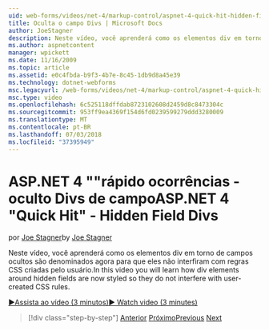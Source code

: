```yaml
---
uid: web-forms/videos/net-4/markup-control/aspnet-4-quick-hit-hidden-field-divs
title: Oculta o campo Divs | Microsoft Docs
author: JoeStagner
description: Neste vídeo, você aprenderá como os elementos div em torno de campos ocultos são denominados agora para que eles não interfiram com regras CSS criadas pelo usuário.
ms.author: aspnetcontent
manager: wpickett
ms.date: 11/16/2009
ms.topic: article
ms.assetid: e0c4fbda-b9f3-4b7e-8c45-1db9d8a45e39
ms.technology: dotnet-webforms
msc.legacyurl: /web-forms/videos/net-4/markup-control/aspnet-4-quick-hit-hidden-field-divs
msc.type: video
ms.openlocfilehash: 6c525118dffdab8723102608d2459d8c8473304c
ms.sourcegitcommit: 953ff9ea4369f154d6fd0239599279ddd3280009
ms.translationtype: MT
ms.contentlocale: pt-BR
ms.lasthandoff: 07/03/2018
ms.locfileid: "37395949"
---
```

<a name="aspnet-4-quick-hit---hidden-field-divs"></a><span data-ttu-id="da795-103">ASP.NET 4 ""rápido ocorrências - oculto Divs de campo</span><span class="sxs-lookup"><span data-stu-id="da795-103">ASP.NET 4 "Quick Hit" - Hidden Field Divs</span></span>
====================
<span data-ttu-id="da795-104">por [Joe Stagner](https://github.com/JoeStagner)</span><span class="sxs-lookup"><span data-stu-id="da795-104">by [Joe Stagner](https://github.com/JoeStagner)</span></span>

<span data-ttu-id="da795-105">Neste vídeo, você aprenderá como os elementos div em torno de campos ocultos são denominados agora para que eles não interfiram com regras CSS criadas pelo usuário.</span><span class="sxs-lookup"><span data-stu-id="da795-105">In this video you will learn how div elements around hidden fields are now styled so they do not interfere with user-created CSS rules.</span></span>

[<span data-ttu-id="da795-106">&#9654;Assista ao vídeo (3 minutos)</span><span class="sxs-lookup"><span data-stu-id="da795-106">&#9654; Watch video (3 minutes)</span></span>](https://channel9.msdn.com/Blogs/ASP-NET-Site-Videos/aspnet-4-quick-hit-hidden-field-divs)

> [!div class="step-by-step"]
> <span data-ttu-id="da795-107">[Anterior](aspnet-4-quick-hit-tableless-menu-control.md)
> [Próximo](aspnet-4-quick-hit-disabled-control-styling.md)</span><span class="sxs-lookup"><span data-stu-id="da795-107">[Previous](aspnet-4-quick-hit-tableless-menu-control.md)
[Next](aspnet-4-quick-hit-disabled-control-styling.md)</span></span>
